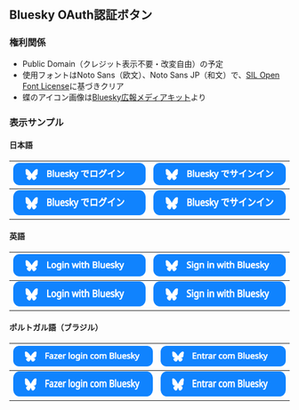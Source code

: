 ## Bluesky OAuth認証ボタン

### 権利関係
- Public Domain（クレジット表示不要・改変自由）の予定
- 使用フォントはNoto Sans（欧文）、Noto Sans JP（和文）で、[SIL Open Font License](https://licenses.opensource.jp/OFL-1.1/OFL-1.1.html)に基づきクリア
- 蝶のアイコン画像は[Bluesky広報メディアキット](https://bsky.social/about/blog/press-faq)より

### 表示サンプル

#### 日本語

| <img src="./Login-with-Bluesky-ja.svg" /> | <img src="./Sign-in-with-Bluesky-ja.svg" /> |
| --- | --- |
| <img src="./Login-with-Bluesky-ja.svg" height="45"/> | <img src="./Sign-in-with-Bluesky-ja.svg" height="45" /> |

#### 英語

| <img src="./Login-with-Bluesky-en.svg" /> | <img src="./Sign-in-with-Bluesky-en.svg" /> |
| --- | --- |
| <img src="./Login-with-Bluesky-en.svg" height="45"/> | <img src="./Sign-in-with-Bluesky-en.svg" height="45" /> |

#### ポルトガル語（ブラジル）


| <img src="./Login-with-Bluesky-pt-BR.svg" /> | <img src="./Sign-in-with-Bluesky-pt-BR.svg" /> |
| --- | --- |
| <img src="./Login-with-Bluesky-pt-BR.svg" height="45"/> | <img src="./Sign-in-with-Bluesky-pt-BR.svg" height="45" /> |

